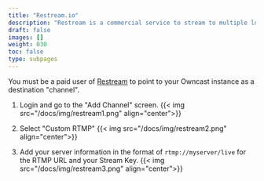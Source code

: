 ```yaml
---
title: "Restream.io"
description: "Restream is a commercial service to stream to multiple locations at once."
draft: false
images: []
weight: 030
toc: false
type: subpages
---
```


You must be a paid user of [Restream](http://restream.io) to point to your Owncast instance as a destination "channel".
1. Login and go to the "Add Channel" screen.
{{< img src="/docs/img/restream1.png" align="center">}}

1. Select "Custom RTMP"
{{< img src="/docs/img/restream2.png" align="center">}}

1. Add your server information in the format of `rtmp://myserver/live` for the RTMP URL and your Stream Key.
{{< img src="/docs/img/restream3.png" align="center">}}
